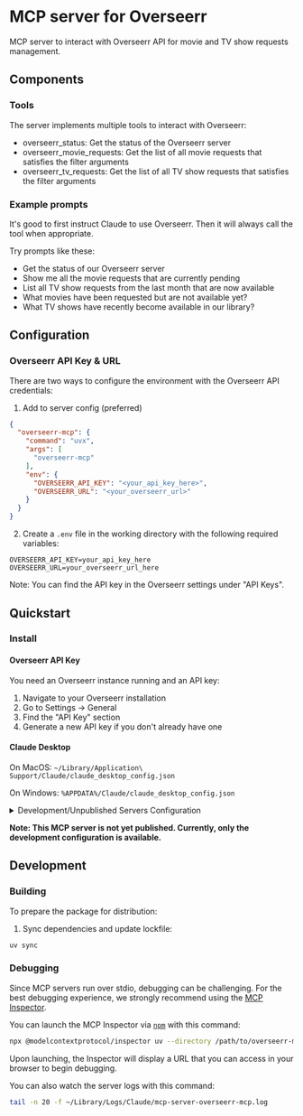 # MCP server for Overseerr

MCP server to interact with Overseerr API for movie and TV show requests management.

<!-- Badge will be added once published -->

## Components

### Tools

The server implements multiple tools to interact with Overseerr:

- overseerr_status: Get the status of the Overseerr server
- overseerr_movie_requests: Get the list of all movie requests that satisfies the filter arguments
- overseerr_tv_requests: Get the list of all TV show requests that satisfies the filter arguments

### Example prompts

It's good to first instruct Claude to use Overseerr. Then it will always call the tool when appropriate.

Try prompts like these:
- Get the status of our Overseerr server
- Show me all the movie requests that are currently pending
- List all TV show requests from the last month that are now available
- What movies have been requested but are not available yet?
- What TV shows have recently become available in our library?

## Configuration

### Overseerr API Key & URL

There are two ways to configure the environment with the Overseerr API credentials:

1. Add to server config (preferred)

```json
{
  "overseerr-mcp": {
    "command": "uvx",
    "args": [
      "overseerr-mcp"
    ],
    "env": {
      "OVERSEERR_API_KEY": "<your_api_key_here>",
      "OVERSEERR_URL": "<your_overseerr_url>"
    }
  }
}
```

2. Create a `.env` file in the working directory with the following required variables:

```
OVERSEERR_API_KEY=your_api_key_here
OVERSEERR_URL=your_overseerr_url_here
```

Note: You can find the API key in the Overseerr settings under "API Keys".

## Quickstart

### Install

#### Overseerr API Key

You need an Overseerr instance running and an API key:
1. Navigate to your Overseerr installation
2. Go to Settings → General
3. Find the "API Key" section
4. Generate a new API key if you don't already have one

#### Claude Desktop

On MacOS: `~/Library/Application\ Support/Claude/claude_desktop_config.json`

On Windows: `%APPDATA%/Claude/claude_desktop_config.json`

<details>
  <summary>Development/Unpublished Servers Configuration</summary>
  
```json
{
  "mcpServers": {
    "overseerr-mcp": {
      "command": "uv",
      "args": [
        "--directory",
        "<dir_to>/overseerr-mcp",
        "run",
        "overseerr-mcp"
      ],
      "env": {
        "OVERSEERR_API_KEY": "<your_api_key_here>",
        "OVERSEERR_URL": "<your_overseerr_url>"
      }
    }
  }
}
```
</details>

**Note: This MCP server is not yet published. Currently, only the development configuration is available.**

## Development

### Building

To prepare the package for distribution:

1. Sync dependencies and update lockfile:
```bash
uv sync
```

### Debugging

Since MCP servers run over stdio, debugging can be challenging. For the best debugging
experience, we strongly recommend using the [MCP Inspector](https://github.com/modelcontextprotocol/inspector).

You can launch the MCP Inspector via [`npm`](https://docs.npmjs.com/downloading-and-installing-node-js-and-npm) with this command:

```bash
npx @modelcontextprotocol/inspector uv --directory /path/to/overseerr-mcp run overseerr-mcp
```

Upon launching, the Inspector will display a URL that you can access in your browser to begin debugging.

You can also watch the server logs with this command:

```bash
tail -n 20 -f ~/Library/Logs/Claude/mcp-server-overseerr-mcp.log